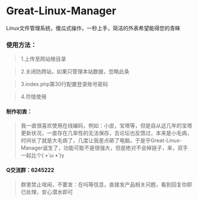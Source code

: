 # Great-Linux-Manager

Linux文件管理系统，傻瓜式操作，一秒上手，简洁的外表希望能得您的青睐


### 使用方法：

> 1.上传至网站根目录

> 2.关闭防跨站，如果只管理本站数据，忽略此条

> 3.index.php第30行配置登录账号密码

> 4.尽情使用

#### 制作初衷：

> 我一直很喜欢使用在线编码，例如：小皮，宝塔等，但是自从这几年的宝塔更新状况，一直存在几率性的无法保存，去论坛也反馈过，本来是小毛病，时间长了就是大毛病了，几度让我差点砸了电脑，于是乎Great-Linux-Manager诞生了，功能可能不是很强大，但是绝对不会掉链子，来，双手一起比个( •̀ ω •́ )y

#### Q交流群：6245222

> 群里禁止喧闹，不要发：在吗等信息，直接发产品相关问题，看到回复你即已处理，安心潜水即可
